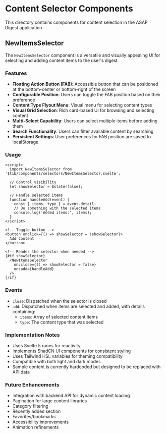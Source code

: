 # Content Selector Components

This directory contains components for content selection in the ASAP Digest application.

## NewItemsSelector

The `NewItemsSelector` component is a versatile and visually appealing UI for selecting and adding content items to the user's digest.

### Features

- **Floating Action Button (FAB)**: Accessible button that can be positioned at the bottom-center or bottom-right of the screen
- **Configurable Position**: Users can toggle the FAB position based on their preference
- **Content Type Flyout Menu**: Visual menu for selecting content types
- **Visual Grid Selection**: Rich card-based UI for browsing and selecting content
- **Multi-Select Capability**: Users can select multiple items before adding them
- **Search Functionality**: Users can filter available content by searching
- **Persistent Settings**: User preferences for FAB position are saved to localStorage

### Usage

```svelte
<script>
  import NewItemsSelector from '$lib/components/selectors/NewItemsSelector.svelte';
  
  // Control visibility
  let showSelector = $state(false);
  
  // Handle selected items
  function handleAdd(event) {
    const { items, type } = event.detail;
    // Do something with the selected items
    console.log('Added items:', items);
  }
</script>

<!-- Toggle button -->
<button onclick={() => showSelector = !showSelector}>
  Add Content
</button>

<!-- Render the selector when needed -->
{#if showSelector}
  <NewItemsSelector 
    on:close={() => showSelector = false} 
    on:add={handleAdd} 
  />
{/if}
```

### Events

- `close`: Dispatched when the selector is closed
- `add`: Dispatched when items are selected and added, with details containing:
  - `items`: Array of selected content items
  - `type`: The content type that was selected

### Implementation Notes

- Uses Svelte 5 runes for reactivity
- Implements ShadCN UI components for consistent styling
- Uses Tailwind HSL variables for theming compatibility
- Compatible with both light and dark modes
- Sample content is currently hardcoded but designed to be replaced with API data

### Future Enhancements

- Integration with backend API for dynamic content loading
- Pagination for large content libraries
- Category filtering
- Recently added section
- Favorites/bookmarks
- Accessibility improvements
- Animation refinements 